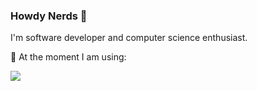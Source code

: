 <!--
<div align="center">
  <img src="https://github.com/user-attachments/assets/1e29f37d-db3d-4e86-a615-ce6d4852e1e6">
</div>
https://simpleicons.org/
https://shields.io/

<img align="center" src="https://github.com/user-attachments/assets/fa37160e-5e49-4288-a66d-d35b353a384e">
-->

<h3>Howdy Nerds 🗿</h3>

I'm software developer and computer science enthusiast.

🤖 At the moment I am using:
<!-- <div>
  <img src="https://img.shields.io/badge/c-6296CC?style=for-the-badge&logo=c&logoColor=white">
  <img src="https://img.shields.io/badge/c++-00599C?style=for-the-badge&logo=cplusplus&logoColor=white">
  <img src="https://img.shields.io/badge/.NET-512BD4?style=for-the-badge&logo=dotnet&logoColor=white">
  <img src="https://img.shields.io/badge/python-3776AB?style=for-the-badge&logo=python&logoColor=white">
  <img src="https://img.shields.io/badge/javascript-yellow?style=for-the-badge&logo=javascript&logoColor=white">
  <img src="https://img.shields.io/badge/go-00ADD8?style=for-the-badge&logo=go&logoColor=white">
  <img src="https://img.shields.io/badge/rust-CE412B.svg?style=for-the-badge&logo=rust&logoColor=white">
</div> -->

<div>
  <img src="https://skillicons.dev/icons?i=c,go,rust,python,ts" />
</div>


